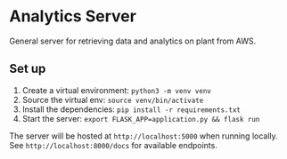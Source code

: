 Analytics Server
=
General server for retrieving data and analytics on plant from AWS.
## Set up
1. Create a virtual environment: `python3 -m venv venv`
2. Source the virtual env: `source venv/bin/activate`
3. Install the dependencies: `pip install -r requirements.txt`
4. Start the server: `export FLASK_APP=application.py && flask run`

The server will be hosted at `http://localhost:5000` when running locally. See `http://localhost:8000/docs`
for available endpoints.